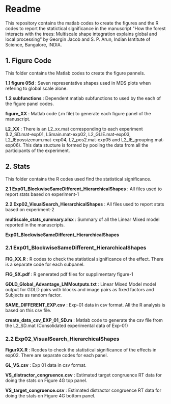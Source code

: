 # Readme #
This repository contains the matlab codes to create the figures and the R codes to report the statictical significance in the manuscript "How the forest interacts with the trees: Multiscale shape integration explains global and local processing" 
by Georgin Jacob and S. P. Arun, Indian Isntitute of Science, Bangalore, INDIA.

## 1. Figure Code ##

This folder contains the Matlab codes to  create the figure pannels.

  **1.1 figure 05d**  : Seven representative shapes used in MDS plots when refering to global scale alone. 
  
  **1.2 subfunctions** : Dependent matlab subfunctions to used by the each of the figure panel codes.  
  
  **figure_XX**  : Matlab code (.m file) to generate each figure panel of the manuscript. 
  
  **L2_XX**      : There is an L2_xx.mat corresponding to each experiment (L2_SD.mat-exp01, LSmain.mat-exp02, L2_GLIE.mat-exp03, L2_IEpossizenum.mat-exp04, 
  L2_pos2.mat-exp05 and L2_IE_grouping.mat-exp06). This data stucture is formed by pooling the data from all the participants of the experiment.
  
## 2. Stats ## 
This folder contains the R codes used find the statistical significance. 

**2.1 Exp01_BlockwiseSameDifferent_HierarchicalShapes** : All files used to report stats based on experiment-1

**2.2 Exp02_VisualSearch_HierarchicalShapes** : All files used to report stats based on experiment-2

**multiscale_stats_summary.xlsx** : Summary of all the Linear Mixed model reported in the manuscripts. 


**Exp01_BlockwiseSameDifferent_HierarchicalShapes**


### 2.1 Exp01_BlockwiseSameDifferent_HierarchicalShapes ###
 **FIG_XX.R** : R codes to check the statistical significance of the effect. There is a separate code for each subpanel. 
 
 **FIG_SX.pdf** : R generated pdf files for supplimentary figure-1
 
 **GDLD_Global_Advantage_LMMoutputs.txt** : Linear Mixed Model model output for GDLD pairs with blocks and image pairs as fixed factors and Subjects as random factor.
 
 **SAME_DIFFERENT_EXP.csv** : Exp-01 data in csv format. All the R analysis is based on this csv file.
 
 **create_data_csv_EXP_01_SD.m** : Matlab code to generate the csv file from the L2_SD.mat (Consolidated experimental data of Exp-01)
 
### 2.2 Exp02_VisualSearch_HierarchicalShapes ###
 
**FigurXX.R** : Rcodes to check the statistical significance of the effects in exp02. There are separate codes for each panel. 

**GL_VS.csv** : Exp 01 data in csv format.

**VS_distractor_congruence.csv** : Estimated target congruence RT data for doing the stats on Figure 4G top panel. 

**VS_target_congruence.csv** : Estimated distractor congruence RT data for doing the stats on Figure 4G bottom panel.

 
